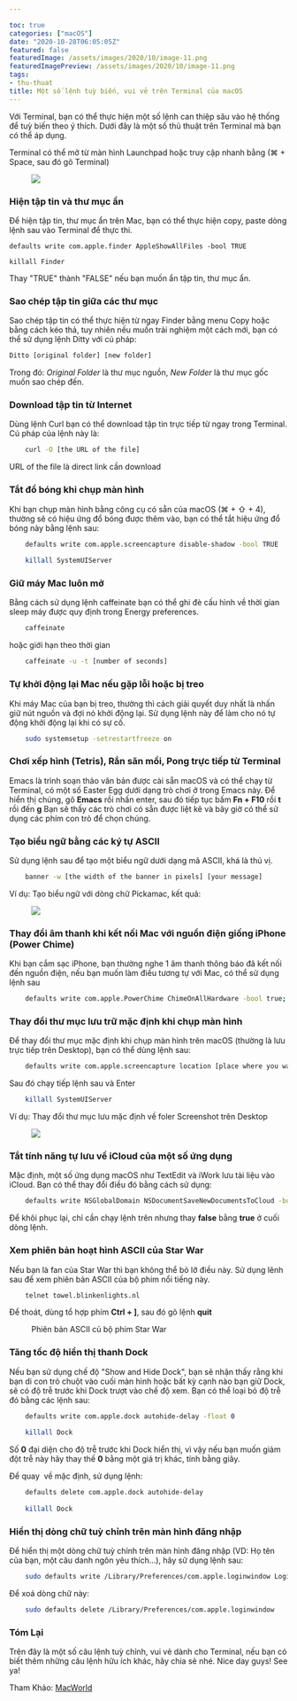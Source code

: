 ```yaml
---

toc: true
categories: ["macOS"]
date: "2020-10-28T06:05:05Z"
featured: false
featuredImage: /assets/images/2020/10/image-11.png
featuredImagePreview: /assets/images/2020/10/image-11.png
tags:
- thu-thuat
title: Một số lệnh tuỳ biến, vui vẻ trên Terminal của macOS
---
```


Với Terminal, bạn có thể thực hiện một số lệnh can thiệp sâu vào hệ thống để tuỳ biến theo ý thích. Dưới đây là một số thủ thuật trên Terminal mà bạn có thể áp dụng.

Terminal có thể mở từ màn hình Launchpad hoặc truy cập nhanh bằng (⌘ + Space, sau đó gõ Terminal)

<figure class="kg-card kg-image-card"><img src="/assets/images/2020/10/image-11.png" class="kg-image"  sizes="(min-width: 720px) 720px"></figure>

### Hiện tập tin và thư mục ẩn

Để hiện tập tin, thư mục ẩn trên Mac, bạn có thể thực hiện copy, paste dòng lệnh sau vào Terminal để thực thi.

    defaults write com.apple.finder AppleShowAllFiles -bool TRUE
    
    killall Finder
    

Thay "TRUE" thành "FALSE" nếu bạn muốn ẩn tập tin, thư mục ẩn.

### Sao chép tập tin giữa các thư mục

Sao chép tập tin có thể thực hiện từ ngay Finder bằng menu Copy hoặc bằng cách kéo thả, tuy nhiên nếu muốn trải nghiệm một cách mới, bạn có thể sử dụng lệnh Ditty với cú pháp:

```bash
Ditto [original folder] [new folder]
```

Trong đó: _Original Folder_ là thư mục nguồn, _New Folder_ là thư mục gốc muốn sao chép đến.

### Download tập tin từ Internet

Dùng lệnh Curl bạn có thể download tập tin trực tiếp từ ngay trong Terminal. Cú pháp của lệnh này là:
```bash
    curl -O [the URL of the file]
```
URL of the file là direct link cần download

### Tắt đổ bóng khi chụp màn hình

Khi bạn chụp màn hình bằng công cụ có sẵn của macOS (⌘ + ⇧ + 4), thường sẽ có hiệu ứng đổ bóng được thêm vào, bạn có thể tắt hiệu ứng đổ bóng này bằng lệnh sau:
```bash
    defaults write com.apple.screencapture disable-shadow -bool TRUE
    
    killall SystemUIServer
```
### Giữ máy Mac luôn mở

Bằng cách sử dụng lệnh caffeinate bạn có thể ghi đè cấu hình về thời gian sleep máy được quy định trong Energy preferences.
```bash
    caffeinate
```
hoặc giới hạn theo thời gian
```bash
    caffeinate -u -t [number of seconds]
```
### Tự khởi động lại Mac nếu gặp lỗi hoặc bị treo

Khi máy Mac của bạn bị treo, thường thì cách giải quyết duy nhất là nhấn giữ nút nguồn và đợi nó khởi động lại. Sử dụng lệnh này để làm cho nó tự động khởi động lại khi có sự cố.
```bash
    sudo systemsetup -setrestartfreeze on
```
### Chơi xếp hình (Tetris), Rắn săn mồi, Pong trực tiếp từ Terminal

Emacs là trình soạn thảo văn bản được cài sẵn macOS và có thể chạy từ Terminal, có một số Easter Egg dưới dạng trò chơi ở trong Emacs này. Để hiển thị chúng, gõ **Emacs** rồi nhấn enter, sau đó tiếp tục bấm **Fn + F10** rồi **t** rồi đến **g** Bạn sẽ thấy các trò chơi có sẵn được liệt kê và bây giờ có thể sử dụng các phím con trỏ để chọn chúng.

### Tạo biểu ngữ bằng các ký tự ASCII

Sử dụng lệnh sau để tạo một biểu ngữ dưới dạng mã ASCII, khá là thú vị.
```bash
    banner -w [the width of the banner in pixels] [your message]
```
Ví dụ: Tạo biểu ngữ với dòng chữ Pickamac, kết quả:

<figure class="kg-card kg-image-card"><img src="/assets/images/2020/10/image-9.png" class="kg-image"  sizes="(min-width: 720px) 720px"></figure>

### Thay đổi âm thanh khi kết nối Mac với nguồn điện giống iPhone (Power Chime)

Khi bạn cắm sạc iPhone, bạn thường nghe 1 âm thanh thông báo đã kết nối đến nguồn điện, nếu bạn muốn làm điều tương tự với Mac, có thể sử dụng lệnh sau
```bash
    defaults write com.apple.PowerChime ChimeOnAllHardware -bool true; open /System/Library/CoreServices/PowerChime.app
```
### Thay đổi thư mục lưu trữ mặc định khi chụp màn hình

Để thay đổi thư mục mặc định khi chụp màn hình trên macOS (thường là lưu trực tiếp trên Desktop), bạn có thể dùng lệnh sau:
```bash
    defaults write com.apple.screencapture location [place where you want screen grabs saved]
```
Sau đó chạy tiếp lệnh sau và Enter
```bash
    killall SystemUIServer
```
Ví dụ: Thay đổi thư mục lưu mặc định về foler Screenshot trên Desktop

<figure class="kg-card kg-image-card"><img src="/assets/images/2020/10/image-10.png" class="kg-image"  sizes="(min-width: 720px) 720px"></figure>

### Tắt tính năng tự lưu về iCloud của một số ứng dụng

Mặc định, một số ứng dụng macOS như TextEdit và iWork lưu tài liệu vào iCloud. Bạn có thể thay đổi điều đó bằng cách sử dụng:
```bash
    defaults write NSGlobalDomain NSDocumentSaveNewDocumentsToCloud -bool false
```    

Để khôi phục lại, chỉ cần chạy lệnh trên nhưng thay **false** bằng **true** ở cuối dòng lệnh.

### Xem phiên bản hoạt hình ASCII của Star War

Nếu bạn là fan của Star War thì bạn không thể bỏ lỡ điều này. Sử dụng lênh sau để xem phiên bản ASCII của bộ phim nổi tiếng này.
```bash
    telnet towel.blinkenlights.nl
```
Để thoát, dùng tổ hợp phím **Ctrl + ]**, sau đó gõ lệnh **quit**

<figure class="kg-card kg-image-card kg-card-hascaption"><img src="/assets/images/2020/10/starwar-ascii.gif" class="kg-image" alt><figcaption class="text-center">Phiên bản ASCII củ bộ phim Star War</figcaption></figure>

### Tăng tốc độ hiển thị thanh Dock

Nếu bạn sử dụng chế độ "Show and Hide Dock", bạn sẽ nhận thấy rằng khi bạn di con trỏ chuột vào cuối màn hình hoặc bất kỳ cạnh nào bạn giữ Dock, sẽ có độ trễ trước khi Dock trượt vào chế độ xem. Bạn có thể loại bỏ độ trễ đó bằng các lệnh sau:
```bash
    defaults write com.apple.dock autohide-delay -float 0
    
    killall Dock
```
Số **0** đại diện cho độ trễ trước khi Dock hiển thị, vì vậy nếu bạn muốn giảm đột trễ này hãy thay thế **0** bằng một giá trị khác, tính bằng giây.

Để quay &nbsp;về mặc định, sử dụng lệnh:
```bash
    defaults delete com.apple.dock autohide-delay
    
    killall Dock
```
### Hiển thị dòng chữ tuỳ chỉnh trên màn hình đăng nhập

Để hiển thị một dòng chữ tuỳ chỉnh trên màn hình đăng nhập (VD: Họ tên của bạn, một câu danh ngôn yêu thích...), hãy sử dụng lệnh sau:
```bash
    sudo defaults write /Library/Preferences/com.apple.loginwindow LoginwindowText "Your message here"
```
Để xoá dòng chữ này:
```bash
    sudo defaults delete /Library/Preferences/com.apple.loginwindow
```
### Tóm Lại

Trên đây là một số câu lệnh tuỳ chỉnh, vui vẻ dành cho Terminal, nếu bạn có biết thêm những câu lệnh hữu ích khác, hãy chia sẻ nhé. Nice day guys! See ya!

Tham Khảo: [MacWorld](https://www.macworld.co.uk/how-to/mac-terminal-projects-tutorial-3613813/)


